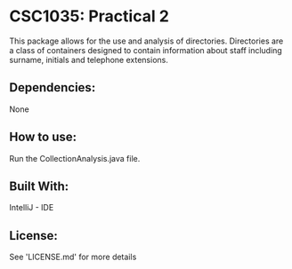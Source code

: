 CSC1035: Practical 2
====================
This package allows  for the use and analysis of directories. Directories are a class of containers designed to contain 
information about staff including surname, initials and telephone extensions.

Dependencies:
-------------
None

How to use:
-----------
Run the CollectionAnalysis.java file.

Built With:
-----------
IntelliJ - IDE

License:
--------
See 'LICENSE.md' for more details